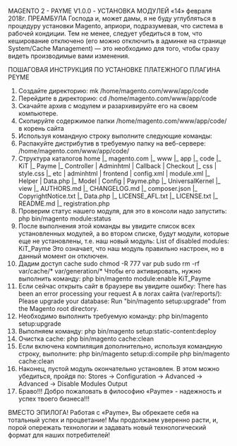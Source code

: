 MAGENTO 2 - PAYME V1.0.0 - УСТАНОВКА МОДУЛЕЙ
«14» февраля 2018г.
ПРЕАМБУЛА
Господа и, может дамы, я не буду углубляться в процедуру установки Magento, априори, подразумевая, что система в рабочей кондиции. Тем не менее, следует убедиться в том, что кеширование отключено (его можно отключить в админке на странице System/Cache Management) — это необходимо для того, чтобы сразу видеть производимые вами изменения.

ПОШАГОВАЯ ИНСТРУКЦИЯ ПО УСТАНОВКЕ ПЛАТЕЖНОГО ПЛАГИНА PEYME
1.	Создайте директорию:  mk /home/magento.com/www/app/code
2.	Перейдите в директорию: cd /home/magento.com/www/app/code
3.	Скачайте архив с модулем и разархивируйте его на своем компьютере.
4.	Скопируйте содержимое папки /home/magento.com/www/app/code/ в корень сайта
5.	Используя командную строку выполните следующие команды:
6.	Распакуйте дистрибутив в требуемую папку на веб-сервере: /home/magento.com/www/app/code/
7.	Структура каталогов
home
|_	magento.com
	|_	www
		|_	app
			|_	code
				|_	KiT
					|_	Payme
						|_ 	Controller
							|	Adminhtml
							|	Callback
							|	Checkout
						|_	css
							|	style.css
						|_	etc
							|	adminhtml
							|	frontend
							|	config.xml
							|	module.xml
						|_	Helper
							|	Data.php
						|_	Model
							|	Config
							|	Payme.php
						|_	UniversalKernel
						|_	view
						|_	AUTHORS.md
						|_	CHANGELOG.md
						|_	composer.json
						|_	CopyrightNotice.txt
						|_	Data.php
						|_	LICENSE_AFL.txt
						|_	LICENSE.txt
						|_	README.md
						|_	registration.php
8.	Проверим статус нашего модуля, для это в консоли надо запустить: php bin/magento module:status
9.	После выполнения этой команды вы увидите список всех установленных модулей, а во втором списке, будут модули, которые еще не установлены, т.е. наш новый модуль: List of disabled modules:        KiT_Payme
Это означает, что наш модуль правильно настроен, но в данный момент он отключен.
10.	Дадим доступ cache
sudo chmod -R 777 var pub
sudo rm -rf var/cache/* var/generation/*
Чтобы его активировать, нужно выполнить команду: php bin/magento module:enable KiT_Payme
11.	Если сейчас открыть сайт в браузере вы увидите ошибку:
There has been an error processing your request
А в логах сайта (var/reports/):
Please upgrade your database: Run "bin/magento setup:upgrade" from the Magento root directory.
12.	Необходимо выполнить требуемую команду: php bin/magento setup:upgrade
13.	Выполняем команду: php bin/magento setup:static-content:deploy
14.	Очистка cache: php bin/magento cache:clean
15.	Если включена компиляция дополнительно, используя командную строку, выполните:
 php bin/magento setup:di:compile
php bin/magento cache:clean
16.	Наконец, пустой модуль окончательно установлен. В этом можно убедиться, пройдя по: Stores -> Configuration -> Advanced -> Advanced -> Disable Modules Output
17.	Браво!!! Добро пожаловать в философию «Payme» - надежность и успех твоего бизнеса!!!

ВМЕСТО ЭПИЛОГА!
Работая с «Payme», Вы обрекаете себя на тотальный успех и процветание! Мы продолжаем уверенно расти, и, порой опережать технологии и задавать новый технологический формат для наших потребителей!


